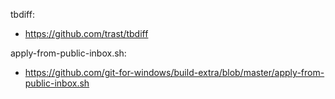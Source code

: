 tbdiff:
  - https://github.com/trast/tbdiff

apply-from-public-inbox.sh:
  - https://github.com/git-for-windows/build-extra/blob/master/apply-from-public-inbox.sh
